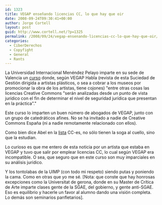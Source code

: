 ```yaml
---
id: 1323
title: VEGAP enseñando licencias CC, lo que hay que oir
date: 2008-09-24T09:30:41+00:00
author: Jorge Cortell
layout: post
guid: http://www.cortell.net/?p=1325
permalink: /2008/09/24/vegap-ensenando-licencias-cc-lo-que-hay-que-oir/
categories:
  - CiberDerechos
  - Copyfight
  - General
  - Rants
---
```

La Universidad Internacional Menéndez Pelayo imparte en su sede de Valencia un <a title="programa del curso" href="http://www.uimp.es/uimp/home/homeUIMPdina.php?jcj=ACADEMICAS_FICHA&juj=2003&jpj=IdActividad=7870336&pg=2&orden=6#programa" target="_blank">curso</a> donde, según VEGAP Habla (revista de esta Suciedad de Gestión dirigida a artistas plásticos, o sea a cobrar a los museos por promocionar la obra de los artistas, tiene cojones) "entre otras cosas las licencias Creative Commons "serán analizadas desde un punto de vista jurídico con el fin de determinar el nivel de seguridad jurídica que presentan en la práctica"."

Este curso lo imparten un buen número de abogados de VEGAP, junto con un grupo de catedráticos afines. No se ha invitado a nadie de Creative Commons España (ni a nadie remotamente relacionado con ellos).

Como bien dice Abel en la <a title="Lista CC-es" href="http://lists.ibiblio.org/mailman/listinfo/cc-es" target="_blank">lista</a> CC-es, no sólo tienen la soga al cuello, sino que la estudian.

Lo curioso es que me entero de esta noticia por un artista que estaba en VEGAP y tuvo que salir por emplear licencias CC, lo cual según VEGAP era incompatible. O sea, que seguro que en este curso son muy imparciales en su análisis jurídico.

Y los tontolabas de la UIMP (con todo mi respeto) siendo putas y poniendo la cama. Como en otras que yo me sé. [Nota: que conste que hay honrosas excepciones como la Universitat de gerona, donde en su Master de Crítica de Arte imparte clases gente de la SGAE, del gobierno, y gente anti-SGAE. Eso es equilibrio y hacerle un favor al alumno dando una visión completa. Lo demás son seminarios panfletarios].